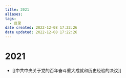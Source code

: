 ```yaml
---
title: 2021
aliases:
tags:
  - 目录
date created: 2022-12-08 17:22:26
date updated: 2022-12-08 17:22:26
---
```


# 2021

- [[中共中央关于党的百年奋斗重大成就和历史经验的决议]]
